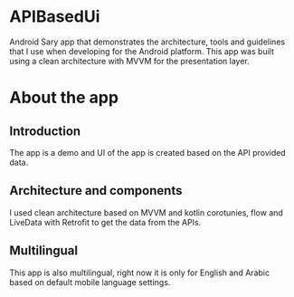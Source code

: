 # APIBasedUi

Android Sary app that demonstrates the architecture, tools and guidelines that I use when developing for the Android platform.
This app was built using a clean architecture with MVVM for the presentation layer.

# About the app

## Introduction

The app is a demo and UI of the app is created based on the API provided data.

## Architecture and components

I used clean architecture based on MVVM and kotlin corotunies, flow and LiveData with Retrofit to get the data from the APIs.

## Multilingual

This app is also multilingual, right now it is only for English and Arabic based on default mobile language settings.
